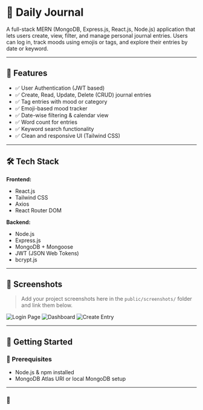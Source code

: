 # 📝 Daily Journal

A full-stack MERN (MongoDB, Express.js, React.js, Node.js) application that lets users create, view, filter, and manage personal journal entries. Users can log in, track moods using emojis or tags, and explore their entries by date or keyword.

---

## 📌 Features

- ✅ User Authentication (JWT based)
- ✅ Create, Read, Update, Delete (CRUD) journal entries
- ✅ Tag entries with mood or category
- ✅ Emoji-based mood tracker
- ✅ Date-wise filtering & calendar view
- ✅ Word count for entries
- ✅ Keyword search functionality
- ✅ Clean and responsive UI (Tailwind CSS)

---

## 🛠️ Tech Stack

**Frontend:**
- React.js
- Tailwind CSS
- Axios
- React Router DOM

**Backend:**
- Node.js
- Express.js
- MongoDB + Mongoose
- JWT (JSON Web Tokens)
- bcrypt.js

---

## 📸 Screenshots

> Add your project screenshots here in the `public/screenshots/` folder and link them below.

![Login Page](./public/screenshots/login.png)
![Dashboard](./public/screenshots/dashboard.png)
![Create Entry](./public/screenshots/create-entry.png)

---

## 🚀 Getting Started

### 🔧 Prerequisites
- Node.js & npm installed
- MongoDB Atlas URI or local MongoDB setup

---

### 🔗

